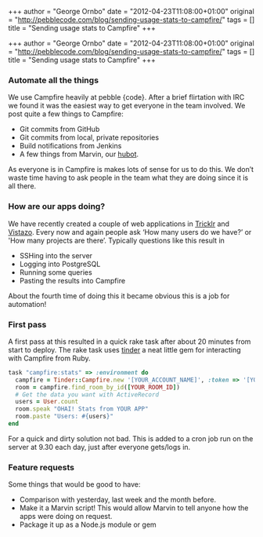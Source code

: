 +++
author = "George Ornbo"
date = "2012-04-23T11:08:00+01:00"
original = "http://pebblecode.com/blog/sending-usage-stats-to-campfire/"
tags = []
title = "Sending usage stats to Campfire"
+++

+++ author = "George Ornbo" date = "2012-04-23T11:08:00+01:00" original =
"http://pebblecode.com/blog/sending-usage-stats-to-campfire/" tags = \[\] title
= "Sending usage stats to Campfire" +++

### Automate all the things

We use Campfire heavily at pebble {code}. After a brief flirtation with IRC we
found it was the easiest way to get everyone in the team involved. We post quite
a few things to Campfire:

- Git commits from GitHub
- Git commits from local, private repositories
- Build notifications from Jenkins
- A few things from Marvin, our [hubot](https://github.com/github/hubot).

As everyone is in Campfire is makes lots of sense for us to do this. We don’t
waste time having to ask people in the team what they are doing since it is all
there.

### How are our apps doing?

We have recently created a couple of web applications in
[Tricklr](http://tricklrapp.com) and [Vistazo](http://vistazoapp.com). Every now
and again people ask ‘How many users do we have?’ or 'How many projects are
there’. Typically questions like this result in

- SSHing into the server
- Logging into PostgreSQL
- Running some queries
- Pasting the results into Campfire

About the fourth time of doing this it became obvious this is a job for
automation!

### First pass

A first pass at this resulted in a quick rake task after about 20 minutes from
start to deploy. The rake task uses
[tinder](https://github.com/collectiveidea/tinder) a neat little gem for
interacting with Campfire from Ruby.

```ruby
task "campfire:stats" => :environment do
  campfire = Tinder::Campfire.new '[YOUR_ACCOUNT_NAME]', :token => '[YOUR_TOKEN]'
  room = campfire.find_room_by_id([YOUR_ROOM_ID])
  # Get the data you want with ActiveRecord
  users = User.count
  room.speak "OHAI! Stats from YOUR APP"
  room.paste "Users: #{users}"
end
```

For a quick and dirty solution not bad. This is added to a cron job run on the
server at 9.30 each day, just after everyone gets/logs in.

### Feature requests

Some things that would be good to have:

- Comparison with yesterday, last week and the month before.
- Make it a Marvin script! This would allow Marvin to tell anyone how the apps
  were doing on request.
- Package it up as a Node.js module or gem
